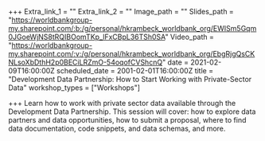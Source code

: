 +++
Extra_link_1 = ""
Extra_link_2 = ""
Image_path = ""
Slides_path = "https://worldbankgroup-my.sharepoint.com/:b:/g/personal/hkrambeck_worldbank_org/EWISm5Gqm0JGoeWjNS8tRQIBOomTKp_lFxCBpL36TSh0SA"
Video_path = "https://worldbankgroup-my.sharepoint.com/:v:/g/personal/hkrambeck_worldbank_org/EbgRjgQsCKNLsoXbDthH2p0BECiLRZmO-54oqofCVShcnQ"
date = 2021-02-09T16:00:00Z
scheduled_date = 2001-02-01T16:00:00Z
title = "Development Data Partnership: How to Start Working with Private-Sector Data"
workshop_types = ["Workshops"]

+++
Learn how to work with private sector data available through the Development Data Partnership. This session will cover: how to explore data partners and data opportunities, how to submit a proposal, where to find data documentation, code snippets, and data schemas, and more. 